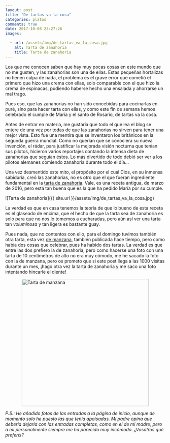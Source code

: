 ```yaml
---
layout: post
title: "De tartas va la cosa"
categories: platos
comments: true
date: 2017-10-08 23:27:26
images:

  - url: /assets/img/de_tartas_va_la_cosa.jpg
    alt: Tarta de zanahoria
    title: Tarta de zanahoria
---
```


Los que me conocen saben que hay muy pocas cosas en este mundo que no me gusten, y las zanahorias son una de ellas. Estas pequeñas hortalizas no tienen culpa de nada, el problema es el grave error que cometió el primero que hizo una crema con ellas, solo comparable con el que hizo la crema de espinacas, pudiendo haberse hecho una ensalada y ahorrarse un mal trago.

Pues eso, que las zanahorias no han sido concebidas para cocinarlas en puré, sino para hacer tarta con ellas, y como este fin de semana hemos celebrado el cumple de María y el santo de Rosario, de tartas va la cosa.

Antes de entrar en materia, me gustaría que todo el que lea el blog se entere de una vez por todas de que las zanahorias no sirven para tener una mejor vista. Esto fue una mentira que se inventaron los británicos en la segunda guerra mundial. Como no querían que se conociera su nueva invención, el rádar, para justificar la mejorada visión nocturna que tenían sus pilotos, hicieron varios reportajes contando la intensa dieta de zanahorias que seguían éstos. Lo más divertido de todo debió ser ver a los pilotos alemanes comiendo zanahoria durante todo el día...

Una vez desmentido este mito, el propósito por el cual Dios, en su inmensa sabiduría, creó las zanahorias, no es otro que el que fueran ingrediente fundamental en la [tarta de zanahoria](https://recetasdemaca.wordpress.com/2016/03/12/tarta-de-zanahoria/). Vale, es una receta antigua, de marzo de 2016, pero está tan buena que es la que ha pedido María por su cumple.

![Tarta de zanahoria]({{ site.url }}/assets/img/de_tartas_va_la_cosa.jpg)

La verdad es que en casa tenemos la teoría de que lo bueno de esta receta es el glaseado de encima, que el hecho de que la tarta sea de zanahoria es solo para que no nos lo tomemos a cucharadas, pero aún así ver una tarta tan _voluminosa_ y tan ligera es bastante guay.

Pues nada, que no contentos con ello, para el domingo tuvimos también otra tarta, esta vez [de manzana](https://recetasdemaca.wordpress.com/2017/03/31/tarta-fina-de-manzana/), también publicada hace tiempo, pero como había dos cosas que celebrar, pues ha habido dos tartas. La verdad es que entre las dos prefiero la de zanahoria, pero como hacerse una foto con una tarta de 10 centímetros de alto no era muy cómodo, me he sacado la foto con la de manzana, pero os prometo que si este post llega a las 1000 visitas durante un mes, ¡hago otra vez la tarta de zanahoria y me saco una foto intentando hincarle el diente!

<img src="{{ site.url }}/assets/img/de_tartas_va_la_cosa_2.jpg" alt="Tarta de manzana" title="Tarta de manzana" style="width: 400px;margin-left: auto; margin-right: auto; display: block;"/>

_P.S.: He añadido fotos de las entradas a la página de inicio, aunque de momento solo he puesto las que tenia apaisadas. Mi padre opina que debería dejarla con las entradas completas, como en el de mi madre, pero a mi personalmente siempre me ha parecido muy incómodo. ¿Vosotros qué preferís?_
